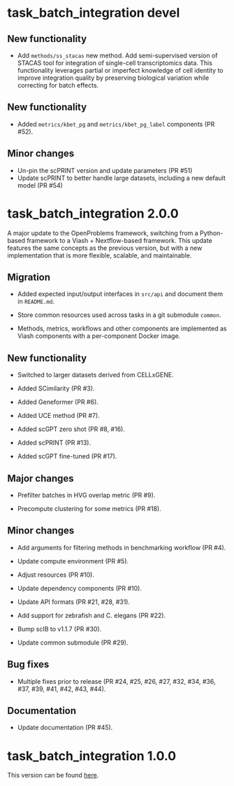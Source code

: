 # task_batch_integration devel

## New functionality
* Add `methods/ss_stacas` new method.
Add semi-supervised version of STACAS tool for integration of single-cell transcriptomics data.
This functionality leverages partial or imperfect knowledge of cell identity to improve integration quality by preserving biological variation while correcting for batch effects.

## New functionality

* Added `metrics/kbet_pg` and `metrics/kbet_pg_label` components (PR #52).

## Minor changes

* Un-pin the scPRINT version and update parameters (PR #51)
* Update scPRINT to better handle large datasets, including a new default model (PR #54)

# task_batch_integration 2.0.0

A major update to the OpenProblems framework, switching from a Python-based framework to a Viash + Nextflow-based framework. This update features the same concepts as the previous version, but with a new implementation that is more flexible, scalable, and maintainable.

## Migration

* Added expected input/output interfaces in `src/api` and document them in `README.md`.

* Store common resources used across tasks in a git submodule `common`.

* Methods, metrics, workflows and other components are implemented as Viash components with a per-component Docker image.

## New functionality

* Switched to larger datasets derived from CELLxGENE.

* Added SCimilarity (PR #3).

* Added Geneformer (PR #6).

* Added UCE method (PR #7).

* Added scGPT zero shot (PR #8, #16).

* Added scPRINT (PR #13).

* Added scGPT fine-tuned (PR #17).


## Major changes

* Prefilter batches in HVG overlap metric (PR #9).

* Precompute clustering for some metrics (PR #18).


## Minor changes

* Add arguments for filtering methods in benchmarking workflow (PR #4).

* Update compute environment (PR #5).

* Adjust resources (PR #10).

* Update dependency components (PR #10).

* Update API formats (PR #21, #28, #31).

* Add support for zebrafish and C. elegans (PR #22).

* Bump scIB to v1.1.7 (PR #30).

* Update common submodule (PR #29).

## Bug fixes

* Multiple fixes prior to release (PR #24, #25, #26, #27, #32, #34, #36, #37, #39, #41, #42, #43, #44).

## Documentation

* Update documentation (PR #45).


# task_batch_integration 1.0.0

This version can be found [here](https://github.com/openproblems-bio/openproblems/tree/v1.0.0/openproblems/tasks/_batch_integration).
